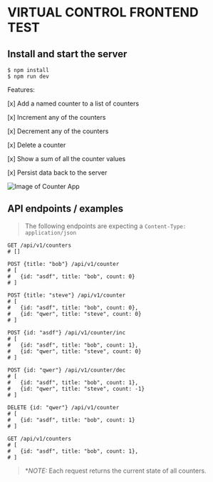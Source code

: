 # VIRTUAL CONTROL FRONTEND TEST

## Install and start the server

```
$ npm install
$ npm run dev
```

Features:

[x] Add a named counter to a list of counters 

[x] Increment any of the counters

[x] Decrement any of the counters

[x] Delete a counter

[x] Show a sum of all the counter values

[x] Persist data back to the server

![Image of Counter App](https://firebasestorage.googleapis.com/v0/b/east-kings.appspot.com/o/Screenshot_1.jpg?alt=media&token=595ceef3-03a7-4546-b61e-2d1a0fca06f8)


## API endpoints / examples

> The following endpoints are expecting a `Content-Type: application/json`

```
GET /api/v1/counters
# []

POST {title: "bob"} /api/v1/counter
# [
#   {id: "asdf", title: "bob", count: 0}
# ]

POST {title: "steve"} /api/v1/counter
# [
#   {id: "asdf", title: "bob", count: 0},
#   {id: "qwer", title: "steve", count: 0}
# ]

POST {id: "asdf"} /api/v1/counter/inc
# [
#   {id: "asdf", title: "bob", count: 1},
#   {id: "qwer", title: "steve", count: 0}
# ]

POST {id: "qwer"} /api/v1/counter/dec
# [
#   {id: "asdf", title: "bob", count: 1},
#   {id: "qwer", title: "steve", count: -1}
# ]

DELETE {id: "qwer"} /api/v1/counter
# [
#   {id: "asdf", title: "bob", count: 1}
# ]

GET /api/v1/counters
# [
#   {id: "asdf", title: "bob", count: 1},
# ]
```

> **NOTE:* Each request returns the current state of all counters.
